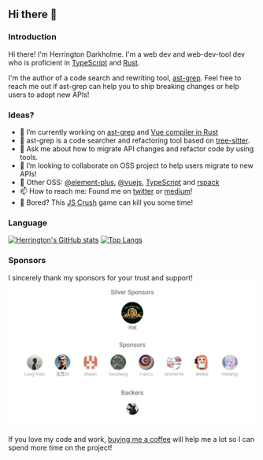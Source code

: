 ## Hi there 👋

### Introduction
Hi there! I'm Herrington Darkholme. I'm a web dev and web-dev-tool dev who is proficient in [TypeScript](https://medium.com/@hchan_nvim/into-the-chamber-of-secrets-break-through-the-limits-of-typescript-3532c6dd080) and [Rust](https://medium.com/better-programming/optimize-ast-grep-to-get-10x-faster-e7be56f73b).

I'm the author of a code search and rewriting tool, [ast-grep](https://ast-grep.github.io/). Feel free to reach me out if ast-grep can help you to ship breaking changes or help users to adopt new APIs! 

### Ideas?
- 🔭 I’m currently working on [ast-grep](https://ast-grep.github.io/) and [Vue compiler in Rust](https://github.com/HerringtonDarkholme/vue-compiler)
- 🌱 ast-grep is a code searcher and refactoring tool based on [tree-sitter](https://tree-sitter.github.io).
- 💬 Ask me about how to migrate API changes and refactor code by using tools.
- 👯 I’m looking to collaborate on OSS project to help users migrate to new APIs!
- 📒 Other OSS: [@element-plus](https://github.com/element-plus/element-plus), [@vuejs](https://vuejs.org/), [TypeScript](https://github.com/microsoft/TypeScript) and [rspack](https://www.rspack.dev/)
- 📫 How to reach me: Found me on [twitter](https://twitter.com/hd_nvim) or [medium](https://medium.com/@hchan_nvim)!
- 🥱 Bored? This [JS Crush](https://js-crush.vercel.app) game can kill you some time!

### Language
[![Herrington's GitHub stats](https://github-readme-stats.vercel.app/api?username=HerringtonDarkholme)](https://github.com/anuraghazra/github-readme-stats)
[![Top Langs](https://github-readme-stats.vercel.app/api/top-langs/?username=HerringtonDarkholme&layout=compact)](https://github.com/anuraghazra/github-readme-stats)


### Sponsors
I sincerely thank my sponsors for your trust and support!
![Sponsors](https://raw.githubusercontent.com/HerringtonDarkholme/sponsors/main/sponsorkit/sponsors.svg)

If you love my code and work, [buying me a coffee](https://github.com/sponsors/HerringtonDarkholme) will help me a lot so I can spend more time on the project!

<!--
**HerringtonDarkholme/HerringtonDarkholme** is a ✨ _special_ ✨ repository because its `README.md` (this file) appears on your GitHub profile.

Here are some ideas to get you started:
- 🤔 I’m looking for help with ...
- 😄 Pronouns: ...

-->
